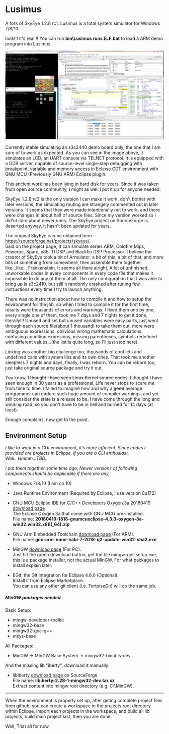 # Lusimus
A fork of SkyEye 1.2.8 rc1. Lusimus is a total system simulator for Windows 7/8/10

look!!! It's real!!! You can run **bin\Lusimus runs ELF.bat** to load a ARM demo program into Lusimus.

<img src='images/shot_in_action_1.png' width=960>

Currently stable simulating an s3c2440 demo board only, the one that I am sure of to work as expected. As you can see in the image above, it simulates an LCD, an UART console via TELNET protocol. It is equipped with a GDB server, capable of source-level single-step debugging with breakpoint, variable and memory access in Eclipse CDT environment with GNU MCU (Previously GNU ARM) Eclipse plugin. 

This ancient work has been lying in hard disk for years. Since it was taken from open source community, I might as well I put it up for anyone needed.

SkyEye 1.2.8 rc2 is the only version I can make it work, don't bother with later versions, the simulating routing are strangely commented out in later versions. It seems that they were made intentionally not to work, and there were changes in about half of source files. Since my version worked so I did'nt care about newer ones. The SkyEye project on SourceForge is deserted anyway, it hasn't been updated for years. 

The original SkyEye can be obtained here <a>https://sourceforge.net/projects/skyeye/</a>.  
Said on the project page, It can simulate series ARM, Coldfire,Mips, Powerpc, Sparc, x86, TI DSP and Blackfin DSP Processor. I believe the creator of SkyEye took a bit of Armulator, a bit of this, a bit of that, and more bits of something from somewhere, then assemble them together like...like... Frankenstein. It seems all there alright, A lot of unfinished, unworkable codes in every components in every code file that makes it impossible to do any of them at all. The only configuration that I was able to bring up is s3c2410, but still it randomly crashed after runing few instructions every time I try to launch anything.

There was no instruction about how to compile it and how to setup the environment for the job, so when I tried to compile it for the first time, results were thousands of errors and warnings. I fixed them one by one, every single one of them, took me 7 days and 7 nights to get it done, literally!!! Unused and set but unused variables were easy parts, just went through each source file(about 1 thousand) to take them out, more were ambiguous expressions, oblivious wrong mathematic calculations, confusing condition expresions, missing parentheses, symbols redefined with different values...(the list is quite long, so I'll just stop here).

Linking was another big challenge too, thousands of conflicts and undefined calls with system libs and its own ones. That took me another sleepless 7 nights and days, finally, I was reborn. You can be reborn too, just take original source package and try it out.

You know, <s>I thought I have seen Linux Kernel source codes,</s> I thought I have seen enough in 30 years as a professional, Life never stops to scare me from time to time. I failed to imagine how and why a <s>good</s> average programmer can endure such huge amount of compiler warnings, and yet still consider the state is a release to be. I have come through the long and winding road, so you don't have to be in hell and burned for 14 days (at least).

Enough complains, now get to the point.

## Environment Setup

 *I like to work in a GUI environment, it's more efficient. Since codes I provided are projects in Eclipse, if you are a CLI enthusiast, Well...Hmmm...TBD...* 

 *I put them together some time ago, Newer versions of following components should be applicable if there are any.*

 * Windows 7/8/10 (I am on 10)
 

 * Java Runtime Environment (Required by Eclipse, I use version 8u172)
 
 
 * GNU MCU Eclipse IDE for C/C++ Developers Oxygen.3a 20180419 [download page](https://github.com/gnu-mcu-eclipse/org.eclipse.epp.packages/releases/tag/v4.3.3.20180419-o3a "Download GNU MCU Eclipse")  
	The Eclipse Oxygen.3a that come with GNU MCU pre-installed.  
	File name: **20180419-1818-gnumcueclipse-4.3.3-oxygen-3a-win32.win32.x86(_64).zip**
	
	
 * GNU Arm Embedded Toolchain [download page](https://developer.arm.com/open-source/gnu-toolchain/gnu-rm/downloads/ "Download GNU Arm Embedded Toolchain")  (For ARM).  
 	File name: **gcc-arm-none-eabi-7-2018-q2-update-win32-sha2.exe**
 	
 	
 * MinGW [download page](https://sourceforge.net/projects/mingw/files/ "download MinGW") (For PC).  
 	Just hit the green download button, get the file mingw-get-setup.exe, this is a package installer, not the actual MinGW. For what packages to install explain later.
 	
 	
 * EGit, the Git integration for Eclipse 4.6.0 (Optional).  
 	Install it from Eclipse Marketplace.  
 	You can use any other git client (i.e. TortoiseGit) will do the same job.
 	 
 	
##### MinGW packages needed
Basic Setup:  
 * mingw-developer-toolkit
 * mingw32-base
 * mingw32-gcc-g++
 * msys-base
 
All Packages:  
 * MinGW -> MinGW Base System -> mingw32-binutils-dev

And the missing lib "iberty", download it manually:
 * libiberty [download page](https://sourceforge.net/projects/mingw/files/MinGW/Base/binutils/binutils-2.28/ "Download libiberty") on SourceForge.  
	File name: **libiberty-2.28-1-mingw32-dev.tar.xz**  
	Extract content into mingw root directory (e.g. C:\MinGW).


***

When the environment is properly set up, after geting complete project files from github, you can create a workspace in the projects root directory within Eclipse, import each projects in the workspace, and build all lib projects, build main project last, then you are done.
 
Well, That all for now.
 